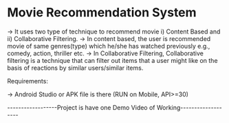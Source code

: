 # Movie Recommendation System
-> It uses two type of technique to recommend movie i) Content Based and ii) Collaborative Filtering.
-> In content based, the user is recommended movie of same genres(type) which he/she has watched previously e.g., comedy, action, thriller etc.
-> In Collaborative Filtering, Collaborative filtering is a technique that can filter out items that a user might like on the basis of reactions by similar users/similar items.

Requirements:

-> Android Studio or APK file is there (RUN on Mobile, API>=30)

------------------Project is have one Demo Video of Working-------------------
